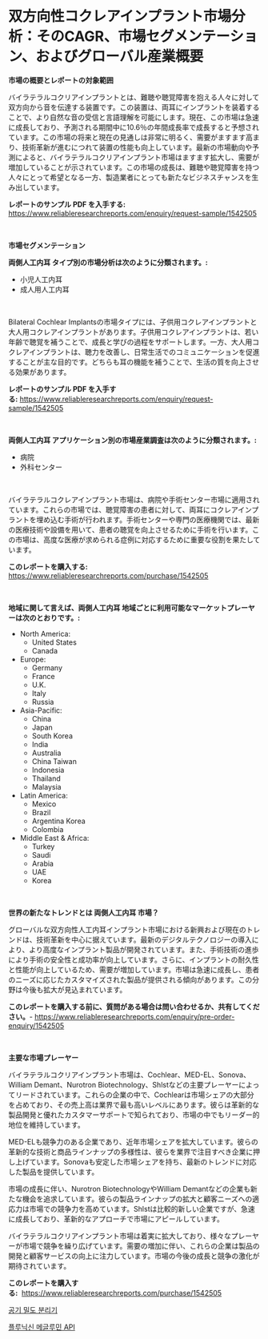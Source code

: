 <p><h1>双方向性コクレアインプラント市場分析：そのCAGR、市場セグメンテーション、およびグローバル産業概要</h1></p><p><strong>市場の概要とレポートの対象範囲</strong></p>
<p><p>バイラテラルコクリアインプラントとは、難聴や聴覚障害を抱える人々に対して双方向から音を伝達する装置です。この装置は、両耳にインプラントを装着することで、より自然な音の受信と言語理解を可能にします。現在、この市場は急速に成長しており、予測される期間中に10.6％の年間成長率で成長すると予想されています。この市場の将来と現在の見通しは非常に明るく、需要がますます高まり、技術革新が進むにつれて装置の性能も向上しています。最新の市場動向や予測によると、バイラテラルコクリアインプラント市場はますます拡大し、需要が増加していることが示されています。この市場の成長は、難聴や聴覚障害を持つ人々にとって希望となる一方、製造業者にとっても新たなビジネスチャンスを生み出しています。</p></p>
<p><strong>レポートのサンプル PDF を入手する:</strong> <a href="https://www.reliableresearchreports.com/enquiry/request-sample/1542505">https://www.reliableresearchreports.com/enquiry/request-sample/1542505</a></p>
<p>&nbsp;</p>
<p><strong>市場セグメンテーション</strong></p>
<p><strong>両側人工内耳 タイプ別の市場分析は次のように分類されます。:</strong></p>
<p><ul><li>小児人工内耳</li><li>成人用人工内耳</li></ul></p>
<p>&nbsp;</p>
<p><p>Bilateral Cochlear Implantsの市場タイプには、子供用コクレアインプラントと大人用コクレアインプラントがあります。子供用コクレアインプラントは、若い年齢で聴覚を補うことで、成長と学びの過程をサポートします。一方、大人用コクレアインプラントは、聴力を改善し、日常生活でのコミュニケーションを促進することが主な目的です。どちらも耳の機能を補うことで、生活の質を向上させる効果があります。</p></p>
<p><strong>レポートのサンプル PDF を入手する:</strong>&nbsp;<a href="https://www.reliableresearchreports.com/enquiry/request-sample/1542505">https://www.reliableresearchreports.com/enquiry/request-sample/1542505</a></p>
<p>&nbsp;</p>
<p><strong> 両側人工内耳 アプリケーション別の市場産業調査は次のように分類されます。:</strong></p>
<p><ul><li>病院</li><li>外科センター</li></ul></p>
<p>&nbsp;</p>
<p><p>バイラテラルコクレアインプラント市場は、病院や手術センター市場に適用されています。これらの市場では、聴覚障害の患者に対して、両耳にコクレアインプラントを埋め込む手術が行われます。手術センターや専門の医療機関では、最新の医療技術や設備を用いて、患者の聴覚を向上させるために手術を行います。この市場は、高度な医療が求められる症例に対応するために重要な役割を果たしています。</p></p>
<p><strong>このレポートを購入する:</strong>&nbsp; <a href="https://www.reliableresearchreports.com/purchase/1542505">https://www.reliableresearchreports.com/purchase/1542505</a></p>
<p>&nbsp;</p>
<p><strong>地域に関して言えば、両側人工内耳 地域ごとに利用可能なマーケットプレーヤーは次のとおりです。:</strong></p>
<p><ul>
    <li>
        North America:
        <ul>
            <li>United States</li>
            <li>Canada</li>
        </ul>
    </li>
    <li>
        Europe:
        <ul>
            <li>Germany</li>
            <li>France</li>
            <li>U.K.</li>
            <li>Italy</li>
            <li>Russia</li>
        </ul>
    </li>
    <li>
        Asia-Pacific:
        <ul>
            <li>China</li>
            <li>Japan</li>
            <li>South Korea</li>
            <li>India</li>
            <li>Australia</li>
            <li>China Taiwan</li>
            <li>Indonesia</li>
            <li>Thailand</li>
            <li>Malaysia</li>
        </ul>
    </li>
    <li>
        Latin America:
        <ul>
            <li>Mexico</li>
            <li>Brazil</li>
            <li>Argentina Korea</li>
            <li>Colombia</li>
        </ul>
    </li>
    <li>
        Middle East & Africa:
        <ul>
            <li>Turkey</li>
            <li>Saudi</li>
            <li>Arabia</li>
            <li>UAE</li>
            <li>Korea</li>
        </ul>
    </li>
    </ul></p>
<p>&nbsp;</p>
<p><strong>世界の新たなトレンドとは 両側人工内耳 市場？</strong></p>
<p><p>グローバルな双方向性人工内耳インプラント市場における新興および現在のトレンドは、技術革新を中心に据えています。最新のデジタルテクノロジーの導入により、より高度なインプラント製品が開発されています。また、手術技術の進歩により手術の安全性と成功率が向上しています。さらに、インプラントの耐久性と性能が向上しているため、需要が増加しています。市場は急速に成長し、患者のニーズに応じたカスタマイズされた製品が提供される傾向があります。この分野は今後も拡大が見込まれています。</p></p>
<p><strong>このレポートを購入する前に、質問がある場合は問い合わせるか、共有してください。</strong>- <a href="https://www.reliableresearchreports.com/enquiry/pre-order-enquiry/1542505">https://www.reliableresearchreports.com/enquiry/pre-order-enquiry/1542505</a></p>
<p>&nbsp;</p>
<p><strong>主要な市場プレーヤー</strong></p>
<p><p>バイラテラルコクリアインプラント市場は、Cochlear、MED-EL、Sonova、William Demant、Nurotron Biotechnology、Shlstなどの主要プレーヤーによってリードされています。これらの企業の中で、Cochlearは市場シェアの大部分を占めており、その売上高は業界で最も高いレベルにあります。彼らは革新的な製品開発と優れたカスタマーサポートで知られており、市場の中でもリーダー的地位を維持しています。</p><p>MED-ELも競争力のある企業であり、近年市場シェアを拡大しています。彼らの革新的な技術と商品ラインナップの多様性は、彼らを業界で注目すべき企業に押し上げています。Sonovaも安定した市場シェアを持ち、最新のトレンドに対応した製品を提供しています。</p><p>市場の成長に伴い、Nurotron BiotechnologyやWilliam Demantなどの企業も新たな機会を追求しています。彼らの製品ラインナップの拡大と顧客ニーズへの適応力は市場での競争力を高めています。Shlstは比較的新しい企業ですが、急速に成長しており、革新的なアプローチで市場にアピールしています。</p><p>バイラテラルコクリアインプラント市場は着実に拡大しており、様々なプレーヤーが市場で競争を繰り広げています。需要の増加に伴い、これらの企業は製品の開発と顧客サービスの向上に注力しています。市場の今後の成長と競争の激化が期待されています。</p></p>
<p><strong>このレポートを購入する:</strong>&nbsp;&nbsp;<a href="https://www.reliableresearchreports.com/purchase/1542505">https://www.reliableresearchreports.com/purchase/1542505</a></p>
<p><p><a href="https://github.com/CorEmtymerich56566/Market-Research-Report-List-1/blob/main/794770815492.md">공기 밀도 분리기</a></p><p><a href="https://github.com/GabrielBlanda5656/Market-Research-Report-List-1/blob/main/402058515491.md">플루닉신 메글루민 API</a></p></p>